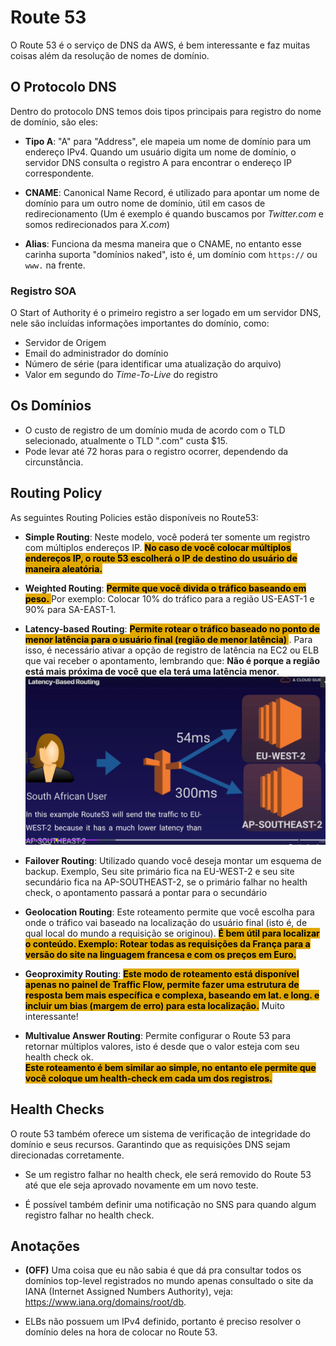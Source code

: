 # Route 53
O Route 53 é o serviço de DNS da AWS, é bem interessante e faz muitas coisas além da resolução de nomes de domínio.


## O Protocolo DNS
Dentro do protocolo DNS temos dois tipos principais para registro do nome de domínio, são eles:

- **Tipo A**: "A" para "Address", ele mapeia um nome de domínio para um endereço IPv4. Quando um usuário digita um nome de domínio, o servidor DNS consulta o registro A para encontrar o endereço IP correspondente.

- **CNAME**: Canonical Name Record, é utilizado para apontar um nome de domínio para um outro nome de domínio, útil em casos de redirecionamento (Um é exemplo é quando buscamos por *Twitter.com* e somos redirecionados para *X.com*)

- **Alias**: Funciona da mesma maneira que o CNAME, no entanto esse carinha suporta "domínios naked", isto é, um domínio com `https://` ou `www.` na frente.

### Registro SOA
O Start of Authority é o primeiro registro a ser logado em um servidor DNS, nele são incluídas informações importantes do domínio, como:
- Servidor de Origem
- Email do administrador do domínio
- Número de série (para identificar uma atualização do arquivo)
- Valor em segundo do *Time-To-Live* do registro


## Os Domínios
- O custo de registro de um domínio muda de acordo com o TLD selecionado, atualmente o TLD ".com" custa $15.
- Pode levar até 72 horas para o registro ocorrer, dependendo da circunstância.

## Routing Policy
As seguintes Routing Policies estão disponíveis no Route53:
- **Simple Routing**:
    Neste modelo, você poderá ter somente um registro com múltiplos endereços IP. 
    <span style="background-color: #e0a800; color: black;font-weight:bold">
    No caso de você colocar múltiplos endereços IP, o route 53 escolherá o IP de destino do usuário de maneira aleatória.
    </span>

- **Weighted Routing**: 
    <span style="background-color: #e0a800; color: black;font-weight:bold">
        Permite que você divida o tráfico baseando em peso.
    </span> Por exemplo: Colocar 10% do tráfico para a região US-EAST-1 e 90% para SA-EAST-1.

- **Latency-based Routing**:
    <span style="background-color: #e0a800; color: black;font-weight:bold"> 
        Permite rotear o tráfico baseado no ponto de menor latência para o usuário final (região de menor latência)
    </span>. Para isso, é necessário ativar a opção de registro de latência na EC2 ou ELB que vai receber o apontamento, lembrando que: **Não é porque a região está mais próxima de você que ela terá uma latência menor**.
    ![Slide Latency Based](LatencyBased.png)

- **Failover Routing**:
    Utilizado quando você deseja montar um esquema de backup. Exemplo, Seu site primário fica na EU-WEST-2 e seu site secundário fica na AP-SOUTHEAST-2, se o primário falhar no health check, o apontamento passará a pontar para o secundário

- **Geolocation Routing**:
    Este roteamento permite que você escolha para onde o tráfico vai baseado na localização do usuário final (isto é, de qual local do mundo a requisição se originou). 
    <span style="background-color: #e0a800; color: black;font-weight:bold">
        É bem útil para localizar o conteúdo. Exemplo: Rotear todas as requisições da França para a versão do site na linguagem francesa e com os preços em Euro.
    </span>


- **Geoproximity Routing**:
    <span style="background-color: #e0a800; color: black;font-weight:bold">
    Este modo de roteamento está disponível apenas no painel de Traffic Flow, permite fazer uma estrutura de resposta bem mais específica e complexa, baseando em lat. e long. e incluir um bias (margem de erro) para esta localização.</span> Muito interessante!

- **Multivalue Answer Routing**:
    Permite configurar o Route 53 para retornar múltiplos valores, isto é desde que o valor esteja com seu health check ok.  
    <span style="background-color: #e0a800; color: black;font-weight:bold">
        Este roteamento é bem similar ao simple, no entanto ele permite que você coloque um health-check em cada um dos registros.
    </span>

## Health Checks
O route 53 também oferece um sistema de verificação de integridade do domínio e seus recursos. Garantindo que as requisições DNS sejam direcionadas corretamente.

- Se  um registro falhar no health check, ele será removido do Route 53 até que ele seja aprovado novamente em um novo teste.

- É possível também definir uma notificação no SNS para quando algum registro falhar no health check.

## Anotações
- **(OFF)** Uma coisa que eu não sabia é que dá pra consultar todos os domínios top-level registrados no mundo apenas consultado o site da IANA (Internet Assigned Numbers Authority), veja: https://www.iana.org/domains/root/db.

- ELBs não possuem um IPv4 definido, portanto é preciso resolver o domínio deles na hora de colocar no Route 53.